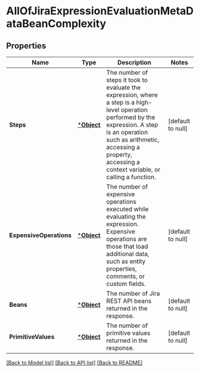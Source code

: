 # AllOfJiraExpressionEvaluationMetaDataBeanComplexity

## Properties
Name | Type | Description | Notes
------------ | ------------- | ------------- | -------------
**Steps** | [***Object**](.md) | The number of steps it took to evaluate the expression, where a step is a high-level operation performed by the expression. A step is an operation such as arithmetic, accessing a property, accessing a context variable, or calling a function. | [default to null]
**ExpensiveOperations** | [***Object**](.md) | The number of expensive operations executed while evaluating the expression. Expensive operations are those that load additional data, such as entity properties, comments, or custom fields. | [default to null]
**Beans** | [***Object**](.md) | The number of Jira REST API beans returned in the response. | [default to null]
**PrimitiveValues** | [***Object**](.md) | The number of primitive values returned in the response. | [default to null]

[[Back to Model list]](../README.md#documentation-for-models) [[Back to API list]](../README.md#documentation-for-api-endpoints) [[Back to README]](../README.md)

